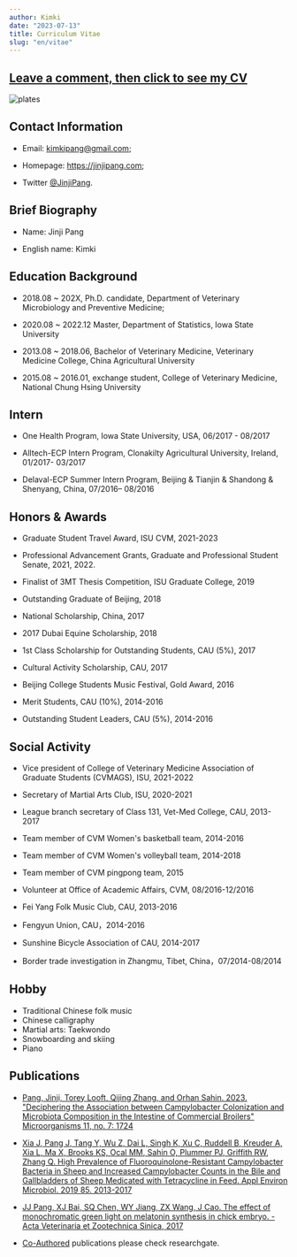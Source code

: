 ```yaml
---
author: Kimki
date: "2023-07-13"
title: Curriculum Vitae
slug: "en/vitae"
---
```


## [Leave a comment, then click to see my CV](/pdf/CV_JinjiPang_2023_updated2.pdf)

![plates](/img/plates.png)

## Contact Information

- Email: kimkipang@gmail.com; 

- Homepage: <https://jinjipang.com>; 

- Twitter [@JinjiPang](https://twitter.com/JinjiPang).

## Brief Biography

- Name: Jinji Pang

- English name: Kimki


## Education Background

- 2018.08 ~ 202X, Ph.D. candidate, Department of Veterinary Microbiology and Preventive Medicine; 

- 2020.08 ~  2022.12 Master, Department of Statistics, Iowa State University

- 2013.08 ~ 2018.06, Bachelor of Veterinary Medicine, Veterinary Medicine College, China Agricultural University

- 2015.08 ~ 2016.01, exchange student, College of Veterinary Medicine, National Chung Hsing University


## Intern

- One Health Program, Iowa State University, USA, 06/2017 - 08/2017


- Alltech-ECP Intern Program, Clonakilty Agricultural University, Ireland, 01/2017- 03/2017
 

- Delaval-ECP Summer Intern Program, Beijing & Tianjin & Shandong & Shenyang, China, 07/2016– 08/2016


## Honors & Awards

- Graduate Student Travel Award, ISU CVM, 2021-2023

- Professional Advancement Grants, Graduate and Professional Student Senate, 2021, 2022.

- Finalist of 3MT Thesis Competition, ISU Graduate College, 2019 

- Outstanding Graduate of Beijing, 2018

- National Scholarship, China, 2017                                                                                                         
- 2017 Dubai Equine Scholarship, 2018                                                                                                  
- 1st Class Scholarship for Outstanding Students, CAU (5%), 2017                                                    
- Cultural Activity Scholarship, CAU, 2017                                                                                             
- Beijing College Students Music Festival, Gold Award,  2016 

- Merit Students, CAU (10%), 2014-2016                                                                                                 
- Outstanding Student Leaders, CAU (5%), 2014-2016


## Social Activity

- Vice president of College of Veterinary Medicine Association of Graduate Students (CVMAGS), ISU, 2021-2022

- Secretary of Martial Arts Club, ISU, 2020-2021

- League branch secretary of Class 131, Vet-Med College, CAU, 2013-2017

- Team member of CVM Women's basketball team, 2014-2016

- Team member of CVM Women's volleyball team, 2014-2018

- Team member of CVM  pingpong team, 2015

- Volunteer at Office of Academic Affairs, CVM, 08/2016-12/2016                                                  
- Fei Yang Folk Music Club, CAU, 2013-2016   

- Fengyun Union, CAU，2014-2016

- Sunshine Bicycle Association of CAU, 2014-2017                                                                              
- Border trade investigation in Zhangmu, Tibet, China，07/2014-08/2014



## Hobby

- Traditional Chinese folk music
- Chinese calligraphy
- Martial arts: Taekwondo
- Snowboarding and skiing
- Piano



## Publications

- [Pang, Jinji, Torey Looft, Qijing Zhang, and Orhan Sahin. 2023. "Deciphering the Association between Campylobacter Colonization and Microbiota Composition in the Intestine of Commercial Broilers" Microorganisms 11, no. 7: 1724](https://doi.org/10.3390/microorganisms11071724)


- [Xia J, Pang J, Tang Y, Wu Z, Dai L, Singh K, Xu C, Ruddell B, Kreuder A, Xia L, Ma X, Brooks KS, Ocal MM, Sahin O, Plummer PJ, Griffith RW, Zhang Q. High Prevalence of Fluoroquinolone-Resistant Campylobacter Bacteria in Sheep and Increased Campylobacter Counts in the Bile and Gallbladders of Sheep Medicated with Tetracycline in Feed. Appl Environ Microbiol. 2019 85. 2013-2017](https://journals.asm.org/doi/full/10.1128/AEM.00008-19)

- [JJ Pang, XJ Bai, SQ Chen, WY Jiang, ZX Wang, J Cao. The effect of monochromatic green light on melatonin synthesis in chick embryo. - Acta Veterinaria et Zootechnica Sinica, 2017](https://www.cabdirect.org/cabdirect/abstract/20173212597)

- [Co-Authored](https://www.researchgate.net/profile/Jinji-Pang) publications please check researchgate. 




